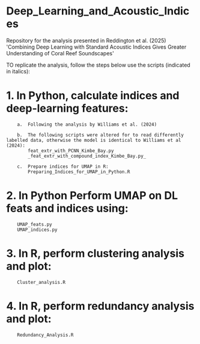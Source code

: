 # Deep_Learning_and_Acoustic_Indices
Repository for the analysis presented in Reddington et al. (2025) 'Combining Deep Learning with Standard Acoustic Indices Gives Greater Understanding of Coral Reef Soundscapes'

TO replicate the analysis, follow the steps below use the scripts (indicated in italics):
  # 1.	In Python, calculate indices and deep-learning features:
        a.	Following the analysis by Williams et al. (2024)

        b.	The following scripts were altered for to read differently labelled data, otherwise the model is identical to Williams et al (2024): 
            feat_extr_with_PCNN_Kimbe_Bay.py
            _feat_extr_with_compound_index_Kimbe_Bay.py_

        c.	Prepare indices for UMAP in R: 
            Preparing_Indices_for_UMAP_in_Python.R 


  # 2.	In Python Perform UMAP on DL feats and indices using:
        UMAP_feats.py
        UMAP_indices.py

  # 3.	In R, perform clustering analysis and plot:
        Cluster_analysis.R

  # 4.	In R, perform redundancy analysis and plot:
        Redundancy_Analysis.R 



